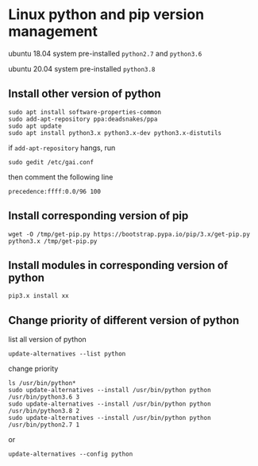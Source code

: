 # Linux python and pip version management

ubuntu 18.04 system pre-installed `python2.7` and `python3.6`

ubuntu 20.04 system pre-installed `python3.8`

## Install other version of python
```
sudo apt install software-properties-common
sudo add-apt-repository ppa:deadsnakes/ppa
sudo apt update
sudo apt install python3.x python3.x-dev python3.x-distutils
```

if `add-apt-repository` hangs, run
```
sudo gedit /etc/gai.conf
```

then comment the following line

```
precedence:ffff:0.0/96 100
```
 
## Install corresponding version of pip
```
wget -O /tmp/get-pip.py https://bootstrap.pypa.io/pip/3.x/get-pip.py
python3.x /tmp/get-pip.py
```

## Install modules in corresponding version of python
```
pip3.x install xx
```

## Change priority of different version of python

list all version of python
```
update-alternatives --list python
```

change priority
```
ls /usr/bin/python*
sudo update-alternatives --install /usr/bin/python python /usr/bin/python3.6 3
sudo update-alternatives --install /usr/bin/python python /usr/bin/python3.8 2
sudo update-alternatives --install /usr/bin/python python /usr/bin/python2.7 1
```

or

```
update-alternatives --config python
```
